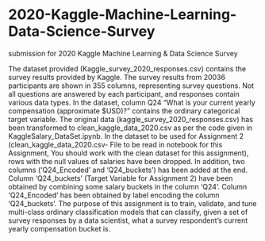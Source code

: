 # 2020-Kaggle-Machine-Learning-Data-Science-Survey
submission for 2020 Kaggle Machine Learning &amp; Data Science Survey

The dataset provided (Kaggle_survey_2020_responses.csv) contains the survey results provided by Kaggle.
The survey results from 20036 participants are shown in 355 columns, representing survey questions. Not
all questions are answered by each participant, and responses contain various data types. In the dataset,
column Q24 “What is your current yearly compensation (approximate $USD)?” contains the ordinary
categorical target variable. The original data (kaggle_survey_2020_responses.csv) has been transformed
to clean_kaggle_data_2020.csv as per the code given in KaggleSalary_DataSet.ipynb. In the dataset to
be used for Assignment 2 (clean_kaggle_data_2020.csv- File to be read in notebook for this Assignment,
You should work with the clean dataset for this assignment), rows with the null values of salaries have
been dropped. In addition, two columns (‘Q24_Encoded’ and ‘Q24_buckets’) has been added at the end.
Column ‘Q24_buckets’ (Target Variable for Assignment 2) have been obtained by combining some salary
buckets in the column ‘Q24’. Column ‘Q24_Encoded’ has been obtained by label encoding the column
‘Q24_buckets’.
The purpose of this assignment is to train, validate, and tune multi-class ordinary classification models that
can classify, given a set of survey responses by a data scientist, what a survey respondent’s current yearly
compensation bucket is.
